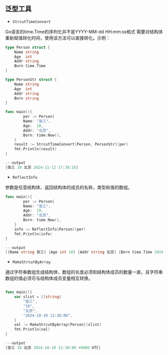## 泛型工具


+ `StrcutTimeConvert`

Go语言的time.Time的序列化并不是YYYY-MM-dd HH:mm:ss格式
需要对结构体重新赋值转化时间，使用该方法可以直接转化。示例：

```go
type Person struct {
	Name string
	Age  int
	Addr string
	Born time.Time
}

type PersonStr struct {
	Name string
	Age  int
	Addr string
	Born string
}

func main(){
    	per := Person{
		Name: "张三",
		Age:  10,
		Addr: "北京",
		Born: time.Now(),
	}
	result := StrcutTimeConvert[Person, PersonStr](per)
	fmt.Println(result)
}

---output
{张三 10 北京 2024-11-12 17:38:16}
```





+ `ReflectInfo`


参数是任意结构体，返回结构体的成员的名称，类型和值的数组。

```go
func main(){
    	per := Person{
		Name: "张三",
		Age:  10,
		Addr: "北京",
		Born: time.Now(),
	}
	info := ReflectInfo[Person](per)
    fmt.Println(info)
}

---output
[{Name string 张三} {Age int 10} {Addr string 北京} {Born time.Time 2024-11-12 17:42:04}]

```


+ `MakeStrcutByArray`

通过字符串数组生成结构体，数组的长度必须和结构体成员的数量一直，且字符串数组的值必须可与结构体成员变量相互转换。


```go

func main(){
    var slist = []string{
		"张三",
		"18",
		"北京",
		"2024-10-10 12:30:00",
	}
	val := MakeStrcutByArray[Person](slist)
	fmt.Println(val)
}

---output
{张三 18 北京 2024-10-10 12:30:00 +0000 UTC}
```